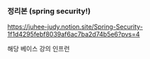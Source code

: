 ### 정리본 (spring security!)
https://juhee-judy.notion.site/Spring-Security-1f1d4295febf8039af6ac7ba2d74b5e6?pvs=4

해당 베이스 강의 
인프런